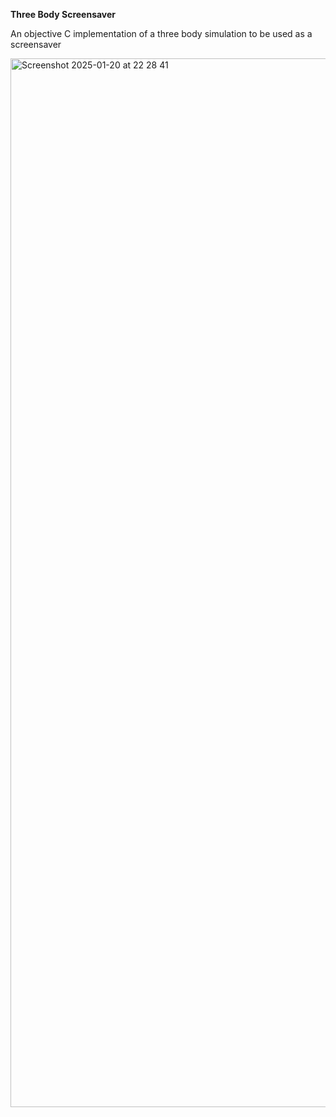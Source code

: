 <b> Three Body Screensaver </b>



An objective C implementation of a three body simulation to be used as a screensaver


<img width="1678" alt="Screenshot 2025-01-20 at 22 28 41" src="https://github.com/user-attachments/assets/02160f99-db15-42d6-9f09-f1bc0040eca5" />
